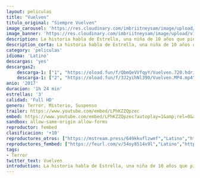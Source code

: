 ```yaml
---
layout: peliculas
title: "Vuelven"
titulo_original: "Siempre Vuelven"
image_carousel: 'https://res.cloudinary.com/imbriitneysam/image/upload/v1543802396/vuelven-poster-min.jpg'
image_banner: 'https://res.cloudinary.com/imbriitneysam/image/upload/v1543802397/vuelven-banner-min.jpg'
description: La historia habla de Estrella, una niña de 10 años que pide un deseo, que su madre desaparecida vuelva. El deseo se cumple pero no como ella espera, su madre está muerta y la sigue a todas partes. En un intento por escapar, Estrella se une a una banda de niños huérfanos de la violencia. Así aprenderá que cuando se vive en medio de la brutalidad, los deseos nunca salen como el corazón quisiera.
description_corta: La historia habla de Estrella, una niña de 10 años que pide un deseo, que su madre desaparecida vuelva. El deseo se cumple pero no como ella espera, su madre está muerta y la sigue a todas partes. En un intento por escapar, Estrella se...
category: 'peliculas'
idioma: 'Latino'
descargas: 'yes'
descargas2:
    descarga-1: ["1", "https://oload.fun/f/QbmQeVVfqyY/Vuelven.720.hdrip.lat.mp4", "https://www.google.com/s2/favicons?domain=openload.co","OpenLoad","https://res.cloudinary.com/imbriitneysam/image/upload/v1541473684/mexico.png", "Latino", "Full HD"]
    descarga-1: ["2", "https://oload.fun/f/3J2yihNl390/Vuelven.MP4.mp4", "https://www.google.com/s2/favicons?domain=openload.co","OpenLoad","https://res.cloudinary.com/imbriitneysam/image/upload/v1541473684/mexico.png", "Latino", "Full HD"]
anio: '2017'
duracion: '1h 24 min'
estrellas: '3'
calidad: 'Full HD'
genero: Terror, Misterio, Suspenso
trailer: https://www.youtube.com/embed/LPhKZZQpzec
embed: https://www.youtube.com/embed/LPhKZZQpzec?autoplay=1&amp;rel=0&amp;hd=1&border=0&wmode=opaque&enablejsapi=1&modestbranding=1&controls=1&showinfo=0
sandbox: allow-same-origin allow-forms
reproductor: fembed
clasificacion: '+10'
reproductores_otros: ["https://mstream.press/649kkuflzwmf","Latino","https://mstream.press/cabjg1o7c9rl","Latino","https://uqload.com/embed-0w903vvwn74c.html","Latino"]
reproductores_fembed: ["https://feurl.com/v/54oy8514x9l","Latino","https://feurl.com/v/yxo3km-47qv","Latino","https://feurl.com/v/54oyp4xqgxo","Latino"]
tags:
- Terror
twitter_text: Vuelven
introduction: La historia habla de Estrella, una niña de 10 años que pide un deseo, que su madre desaparecida vuelva. El deseo se cumple pero no como ella espera, su madre está muerta y la sigue a todas partes. En un intento por escapar, Estrella se...
---
```



 







